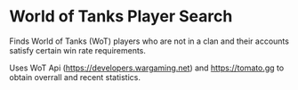 # World of Tanks Player Search
Finds World of Tanks (WoT) players who are not in a clan and their accounts satisfy certain win rate requirements.

Uses WoT Api (https://developers.wargaming.net) and https://tomato.gg to obtain overrall and recent statistics.
